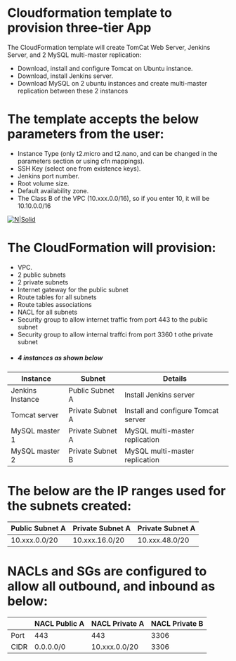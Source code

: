 # Cloudformation template to provision three-tier App

The CloudFormation template will create TomCat Web Server, Jenkins Server, and 2 MySQL multi-master replication:

 - Download, install and configure Tomcat on Ubuntu instance.
 - Download, install Jenkins server.
 - Download MySQL on 2 ubuntu instances and create multi-master replication between these 2 instances


# The template accepts the below parameters from the user:

 - Instance Type (only t2.micro and t2.nano, and can be changed in the parameters section or using cfn mappings).
 - SSH Key (select one from existence keys).
 - Jenkins port number.
 - Root volume size.
 - Default availability zone.
 - The Class B of the VPC (10.xxx.0.0/16), so if you enter 10, it will be 10.10.0.0/16


[![N|Solid](https://test)](https://test)


# The CloudFormation will provision:
 - VPC.
 - 2 public subnets
 - 2 private subnets
 - Internet gateway for the public subnet
 - Route tables for all subnets
 - Route tables associations
 - NACL for all subnets
 - Security group to allow internet traffic from port 443 to the public subnet
 - Security group to allow internal traffci from port 3360 t othe private subnet
 - ##### 4 instances as shown below

| Instance | Subnet | Details |
| ------ | ------ |------ |
| Jenkins Instance | Public Subnet A | Install Jenkins server |
| Tomcat server | Private Subnet A | Install and configure Tomcat server |
| MySQL master 1 | Private Subnet A | MySQL multi-master replication |
| MySQL master 2 | Private Subnet B | MySQL multi-master replication |


# The below are the IP ranges used for the subnets created:

| Public Subnet A | Private Subnet A | Private Subnet A |
| ------ | ------ |------ |
| 10.xxx.0.0/20 | 10.xxx.16.0/20 | 10.xxx.48.0/20 |


# NACLs and SGs are configured to allow all outbound, and inbound as below:

|  | NACL Public A | NACL Private A | NACL Private B |
| ------ | ------ |------ | ------ |
| Port | 443 | 443 | 3306 |
| CIDR | 0.0.0.0/0 | 10.xxx.0.0/20 | 3306 | 10.xxx.16.0/20